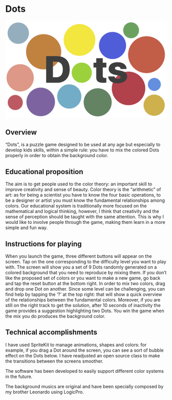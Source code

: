 # Dots
![Cover image](https://github.com/LorenzoBernaschina/Dots/blob/master/Cover.png)

## Overview
“Dots”, is a puzzle game designed to be used at any age but especially to develop kids skills, within a simple rule: you have to mix the colored Dots properly in order to obtain the background color.

## Educational proposition
The aim is to get people used to the color theory: an important skill to improve creativity and sense of beauty.
Color theory is the “arithmetic” of art: as for being a scientist you have to know the four basic operations, to be a designer or artist you must know the fundamental relationships among colors.
Our educational system is traditionally more focused on the mathematical and logical thinking, however, I think that creativity and the sense of perception should be taught with the same attention.
This is why I would like to involve people through the game, making them learn in a more simple and fun way.

## Instructions for playing
When you launch the game, three different buttons will appear on the screen.
Tap on the one corresponding to the difficulty level you want to play with.
The screen will show you a set of 9 Dots randomly generated on a colored background that you need to reproduce by mixing them.
If you don’t like the proposed set of colors or you want to make a new game, go back and tap the reset button at the bottom right.
In order to mix two colors, drag and drop one Dot on another.
Since some level can be challenging, you can find help by tapping the ‘?’ at the top right: that will show a quick overview of the relationships between the fundamental colors.
Moreover, if you are still on the right track to get the solution, after 10 seconds of inactivity the game provides a suggestion highlighting two Dots.
You win the game when the mix you do produces the background color.

## Technical accomplishments
I have used SpriteKit to manage animations, shapes and colors: for example, if you drag a Dot around the screen, you can see a sort of bubble effect on the Dots below.
I have readjusted an open source class to make the transitions between the screens smoother.

The software has been developed to easily support different color systems in the future.

The background musics are original and have been specially composed by my brother Leonardo using LogicPro.
